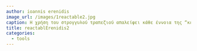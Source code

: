 ```yaml
---
author: ioannis erenidis
image_url: /images/1reactable2.jpg
caption: H χρήση του στρογγυλού τραπεζιού απαλείφει κάθε έννοια της “κεφαλής του τραπεζιού” και δίνει σε κάθε συμμετέχοντα στην διάδραση ένα πρωταγωνιστικό ρόλο. Αυτό συμβάλει στην ευγενή συνεργασία στην ανάπτυξη και παρουσίαση νέων ιδεών ή στην εξέλιξη των ήδη αναπτυγμένων ιδεών της διάδραση.
title: reactablErenidis2
categories:
  - tools
---
```

